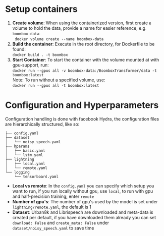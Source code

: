 # Setup containers
1. **Create volume**: When using the containerized version, first create a volume to hold the data, provide a name for easier reference, e.g.
`boombox-data`:  
` docker volume create --name boombox-data`
1. **Build the container**: Execute in the root directory, for Dockerfile to be found:  
`docker build . -t boombox`
2. **Start Container**: To start the container with the volume mounted at  with gpu-support, run:  
`docker run --gpus all -v boombox-data:/BoomboxTransformer/data -t boombox:latest`  
Note: To run without a specified volume, use:  
`docker run --gpus all -t boombox:latest`

# Configuration and Hyperparameters
Configuration handling is done with facebook Hydra, the configuration files are hierarchically structured, like so:
```
├── config.yaml
├── dataset
│   └── noisy_speech.yaml
├── hparams
│   ├── basic.yaml
│   └── lstm.yaml
├── lightning
│   ├── local.yaml
│   └── remote.yaml
└── logging
    └── tensorboard.yaml
```
- **Local vs remote**: In the `config.yaml` you can specify which setup you want to run, if you run locally without gpu, use `local`,
to run with gpu and half-precision training, enter `remote`
- **Number of gpu's**: The number of gpu's used by the model is set under `lightning/remote.yaml`, the default is 1
- **Dataset**: Urban8k and Librispeech are downloaded and meta-data is created per default, if you have downloaded them already
you can set `download: False` and `create_meta: False` under `dataset/noisy_speech.yaml` to save time
